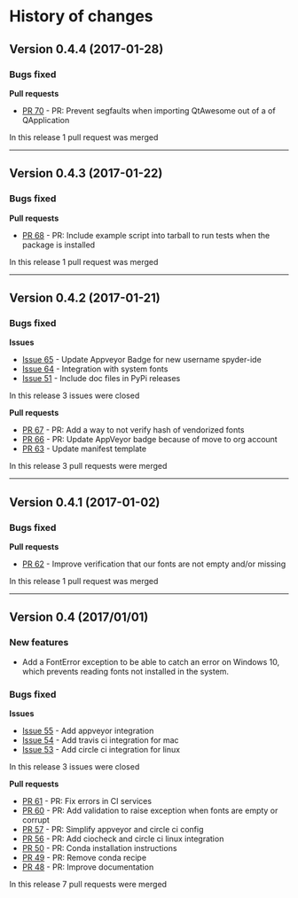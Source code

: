 # History of changes

## Version 0.4.4 (2017-01-28)

### Bugs fixed

**Pull requests**

* [PR 70](https://github.com/spyder-ide/qtawesome/pull/70) - PR: Prevent segfaults when importing QtAwesome out of a of QApplication

In this release 1 pull request was merged


----


## Version 0.4.3 (2017-01-22)

### Bugs fixed

**Pull requests**

* [PR 68](https://github.com/spyder-ide/qtawesome/pull/68) - PR: Include example script into tarball to run tests when the package is installed

In this release 1 pull request was merged


----


## Version 0.4.2 (2017-01-21)

### Bugs fixed

**Issues**

* [Issue 65](https://github.com/spyder-ide/qtawesome/issues/65) - Update Appveyor Badge for new username spyder-ide
* [Issue 64](https://github.com/spyder-ide/qtawesome/issues/64) - Integration with system fonts
* [Issue 51](https://github.com/spyder-ide/qtawesome/issues/51) - Include  doc files in PyPi releases

In this release 3 issues were closed

**Pull requests**

* [PR 67](https://github.com/spyder-ide/qtawesome/pull/67) - PR: Add a way to not verify hash of vendorized fonts
* [PR 66](https://github.com/spyder-ide/qtawesome/pull/66) - PR: Update AppVeyor badge because of move to org account
* [PR 63](https://github.com/spyder-ide/qtawesome/pull/63) - Update manifest template

In this release 3 pull requests were merged


----


## Version 0.4.1 (2017-01-02)

### Bugs fixed

**Pull requests**

* [PR 62](https://github.com/spyder-ide/qtawesome/pull/62) - Improve verification that our fonts are not empty and/or missing

In this release 1 pull request was merged


----


## Version 0.4 (2017/01/01)

### New features

* Add a FontError exception to be able to catch an error on Windows 10, which
  prevents reading fonts not installed in the system.

### Bugs fixed

**Issues**

* [Issue 55](https://github.com/spyder-ide/qtawesome/issues/55) - Add appveyor integration
* [Issue 54](https://github.com/spyder-ide/qtawesome/issues/54) - Add travis ci integration for mac
* [Issue 53](https://github.com/spyder-ide/qtawesome/issues/53) - Add circle ci integration for linux

In this release 3 issues were closed

**Pull requests**

* [PR 61](https://github.com/spyder-ide/qtawesome/pull/61) - PR: Fix errors in CI services
* [PR 60](https://github.com/spyder-ide/qtawesome/pull/60) - PR: Add validation to raise exception when fonts are empty or corrupt
* [PR 57](https://github.com/spyder-ide/qtawesome/pull/57) - PR: Simplify appveyor and circle ci config
* [PR 56](https://github.com/spyder-ide/qtawesome/pull/56) - PR: Add ciocheck and circle ci linux integration
* [PR 50](https://github.com/spyder-ide/qtawesome/pull/50) - PR: Conda installation instructions
* [PR 49](https://github.com/spyder-ide/qtawesome/pull/49) - PR: Remove conda recipe
* [PR 48](https://github.com/spyder-ide/qtawesome/pull/48) - PR: Improve documentation

In this release 7 pull requests were merged
